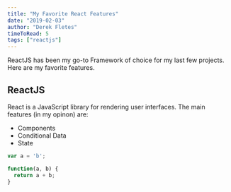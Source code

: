 ```yaml
---
title: "My Favorite React Features"
date: "2019-02-03"
author: "Derek Fletes"
timeToRead: 5
tags: ["reactjs"]
---
```


ReactJS has been my go-to Framework of choice for my last few projects. Here are my favorite features.

## ReactJS

React is a JavaScript library for rendering user interfaces. The main features (in my opinon) are:

* Components
* Conditional Data
* State

```javascript
var a = 'b';

function(a, b) {
  return a + b;
}
```